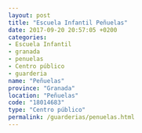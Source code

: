 ```yaml
---
layout: post
title: "Escuela Infantil Peñuelas"
date: 2017-09-20 20:57:05 +0200
categories:
- Escuela Infantil
- granada
- penuelas
- Centro público
- guarderia
name: "Peñuelas"
province: "Granada"
location: "Peñuelas"
code: "18014683"
type: "Centro público"
permalink: /guarderias/penuelas.html
---
```

